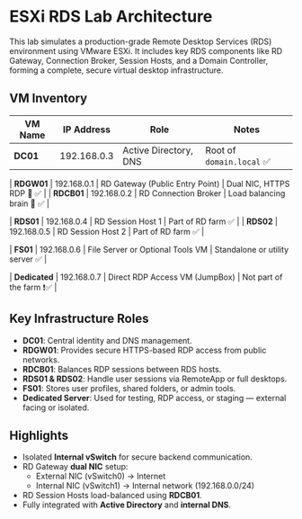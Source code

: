 # ESXi RDS Lab Architecture

This lab simulates a production-grade Remote Desktop Services (RDS) environment using VMware ESXi. It includes key RDS components like RD Gateway, Connection Broker, Session Hosts, and a Domain Controller, forming a complete, secure virtual desktop infrastructure.


## VM Inventory

| VM Name         | IP Address    | Role                                   | Notes                                   |
|----------------|---------------|----------------------------------------|-----------------------------------------|
| **DC01**        | 192.168.0.3   | Active Directory, DNS                  | Root of `domain.local` ✅               |

| **RDGW01**      | 192.168.0.1   | RD Gateway (Public Entry Point)       | Dual NIC, HTTPS RDP 🔐 ✅               |
| **RDCB01**      | 192.168.0.2  | RD Connection Broker                   | Load balancing brain 🧠 ✅              |

| **RDS01**       | 192.168.0.4  | RD Session Host 1                      | Part of RD farm ✅                       |
| **RDS02**       | 192.168.0.5 | RD Session Host 2                      | Part of RD farm ✅                       |

| **FS01**        | 192.168.0.6  | File Server or Optional Tools VM       | Standalone or utility server ✅         |

| **Dedicated**   | 192.168.0.7 | Direct RDP Access VM (JumpBox)         | Not part of the farm ❗✅               |

## Key Infrastructure Roles

- **DC01**: Central identity and DNS management.
- **RDGW01**: Provides secure HTTPS-based RDP access from public networks.
- **RDCB01**: Balances RDP sessions between RDS hosts.
- **RDS01 & RDS02**: Handle user sessions via RemoteApp or full desktops.
- **FS01**: Stores user profiles, shared folders, or admin tools.
- **Dedicated Server**: Used for testing, RDP access, or staging — external facing or isolated.

## Highlights

- Isolated **Internal vSwitch** for secure backend communication.
- RD Gateway **dual NIC** setup:  
  - External NIC (vSwitch0) → Internet  
  - Internal NIC (vSwitch1) → Internal network (192.168.0.0/24)
- RD Session Hosts load-balanced using **RDCB01**.
- Fully integrated with **Active Directory** and **internal DNS**.

